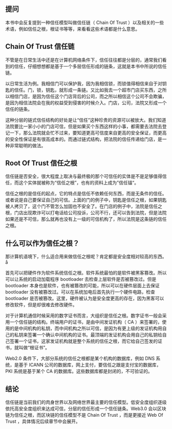 ## 提问

本书中会反复提到一种信任模型叫做信任链（ Chain Of Trust ）以及相关的一些术语，例如信任之根，根证书等等，来看看这些术语都是什么意思。

## Chain Of Trust 信任链

不管是在日常生活中还是在计算机网络条件下，信任往往都是分层的，通常我们看到的信任，仔细想想都是基于一个多层信任形成的链条，这就是本书中所说的信任链。

以日常生活为例。我相信门可以保护我，因为我相信锁，而锁值得相信来自于对钥匙的信任。门，锁，钥匙，就形成一条链。又比如我去一个超市门店买东西，之所以相信门店，是因为信任这个门店背后的公司，而之所以相信这个公司不会欺骗，是因为相信法院会在我的权益受到侵害的时候介入。门店，公司，法院又形成一个信任的链条。

这种分层的链式信任结构的好处是让“信任”这种珍贵的资源可以被放大。我们知道法院要比一家小小的门店可信，但是如果买个东西这样的小事，都需要去法院去登记一下，那么法院就会忙不过来，要知道更高可信度来自更高的安全保证，而更高的安全性保证是有很高成本的。而通过链式结构，把法院的信任传递给门店，是一种非常聪明的做法。

## Root Of Trust 信任之根

信任链是否安全，很大程度上取决与最终极的那个可信任的实体是不是足够值得信任，而这个实体就被称为“信任之根”，也有的资料上成为”信任锚“。

信任之根的是信任的起点，它的特点是信任不依赖任何东西，而是无条件的信任。或者说是自己要保证自己的可信。上面的门的例子中，钥匙是信任之根，如果钥匙被人拷贝了，这个门不管怎么加固也不安全了。在门店的例子中，法院是信任之根，门店出现欺诈可以打电话给公司投诉，公司不行，还可以告到法院，但是法院如果还是不可信，那么就再也没有上一级的可信机构了，所以法院是这条链的信任之根。

## 什么可以作为信任之根？

那计算机语境下，什么适合用来做信任之根呢？肯定都是安全度相对较高的东西。å

首先可以把硬件作为软件系统信任之根。软件系统最怕的是软件被黑客篡改。所以可以让系统的启动加载程序 bootloader 去检查上层软件是否被篡改过。但是 bootloader 本身也是软件，也有被篡改的可能，所以可以在硬件层面上去保证 bootloader 没有被篡改过。可以在系统加电后首先执行一个硬件电路，检查 bootloader 是否被篡改。这里，硬件被认为是安全度更高的存在，因为黑客可以修改软件，但是却很难去修改硬件。

对于计算机通信时候采用的数字证书而言，大组织是信任之根。数字证书一般会采用一个信任链的结构。终端用户的证书，是由中间发证机构（ CA ）来签署的，使用的是中间机构的私钥，而中间机构之所以可信，是因为有更上级的发证机构用自己的私钥来签署一个确认中间机构的证书。最顶端的发证机构会用自己的私钥给自己签署一个证书，这家发证机构就是整个系统的信任之根，而它给自己签发的证书，就叫做“根证书”。

Web2.0 条件下，大部分系统的信任之根都是某个机构的数据库，例如 DNS 系统，是基于 ICANN 公司的数据库，网上支付，要信任之跟是支付宝的数据库，PKI 系统是基于某个 CA 的数据库。这些数据库都是封闭的，不可验证的。

## 结论

信任链是当前我们的肉身世界以及网络世界最主要的信任模型。低安全度组织逐级依托高安全度组织来达成可信，分层的信任形成一个信任链条。Web3.0 会以区块链为信任之根，而区块链的信任模型不是 Chain Of Trust ，而是更接近 Web Of Trust ，具体情况后续章节中会展开。
